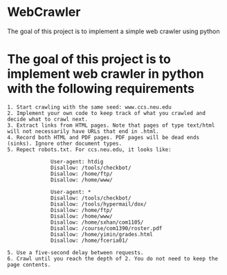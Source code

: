 # WebCrawler
The goal of this project is to implement a simple web crawler using python 

# The goal of this project is to implement web crawler in python with the following requirements

    1. Start crawling with the same seed: www.ccs.neu.edu
    2. Implement your own code to keep track of what you crawled and decide what to crawl next.
    3. Extract links from HTML pages. Note that pages of type text/html will not necessarily have URLs that end in .html.
    4. Record both HTML and PDF pages. PDF pages will be dead ends (sinks). Ignore other document types.
    5. Repect robots.txt. For ccs.neu.edu, it looks like:

                  User-agent: htdig
                  Disallow: /tools/checkbot/
                  Disallow: /home/ftp/
                  Disallow: /home/www/
              
                  User-agent: *
                  Disallow: /tools/checkbot/
                  Disallow: /tools/hypermail/dox/
                  Disallow: /home/ftp/
                  Disallow: /home/www/
                  Disallow: /home/sxhan/com1105/
                  Disallow: /course/com1390/roster.pdf 
                  Disallow: /home/yimin/grades.html
                  Disallow: /home/fceria01/

    5. Use a five-second delay between requests.
    6. Crawl until you reach the depth of 2. You do not need to keep the page contents.

